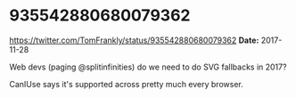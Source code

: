 # 935542880680079362
https://twitter.com/TomFrankly/status/935542880680079362
**Date:** 2017-11-28

Web devs (paging @splitinfinities) do we need to do SVG fallbacks in 2017? 

CanIUse says it's supported across pretty much every browser.
